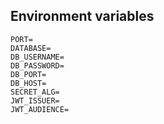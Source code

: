 ## Environment variables

```
PORT=
DATABASE=
DB_USERNAME=
DB_PASSWORD=
DB_PORT=
DB_HOST=
SECRET_ALG=
JWT_ISSUER=
JWT_AUDIENCE=
```